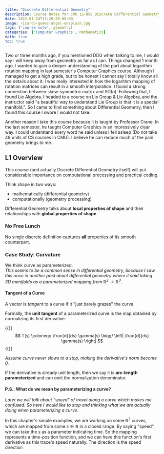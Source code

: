 ```yaml
---
title: "Discrete Differential Geometry"
description: Course Notes for CMU 15-858 Discrete Differential Geometry in Spring 2022
date: 2022-01-24T17:29:59-05:00
image: ricardo-gomez-angel-unsplash.jpg
tags: ['course note', geometry]
categories: ['Computer Graphics', Mathematics]
math: true
toc: true
---
```


Two or three months ago, if you mentioned DDG when talking to me,
I would say I will keep away from geometry as far as I can. Things changed 1 month ago. I wanted to gain a
deeper understanding of the part about logarithm rotation mapping in last semester's Computer Graphics course. Although I managed to get a high grade, but to be honest I cannot say I totally know all the details about it. I was really interested in how the logarithm mapping of rotation matrices can result in a smooth interpolation. I found a strong connection between skew-symmetric matrix and $\text{SO}(n)$. Following that, I found Lie Algebra. I headed to a course on Lie Group & Lie Algebra, and the instructor said "a beautiful way to understand Lie Group is that it is a special manifold.". So I came to find something about Differential Geometry, then I found this course I swore I would not take.

Another reason I take this course because it is taught by Professor Crane. In the last semester, he taught Computer Graphics in an impressively clear way. I could understand every word he said unless I fell asleep (Do not take 48 units of CS courses in CMU). I believe he can reduce much of the pain geometry brings to me.

<!-- more -->

## L1 Overview

This course (and actually Discrete Differential Geometry itself) will put considerable importance on computational processing and practical coding.

Think shape in two ways:
- mathematically (differential geometry)
- computationally (geometry processing)

Differential Geometry talks about **local properties of shape** and their relationships with **global properties of shape**.

### No Free Lunch
No single discrete definition captures **all** properties of its smooth counterpart.

### Case Study: Curvature
We think curve as parameterized.  
*This seems to be a common sense in differential geometry, because I saw this once in another post about differential geometry where it said taking 3D manifolds as a parameterized mapping from $\mathbb{R}^2 \rightarrow \mathbb{R}^3$.*

#### Tangent of a Curve
A vector is *tangent* to a curve if it "just barely grazes" the curve.

Formally, the **unit tangent** of a parameterized curve is the map obtained by normalizing its first derivative:

{{<asis>}}
$$
T(s) \coloneqq \frac{d}{ds} \gamma(s) \bigg/ \left| \frac{d}{ds} \gamma(s) \right|
$$
{{</asis>}}

*Assume curve never slows to a stop, making the derivative's norm become 0.*

If the derivative is already unit length, then we say it is **arc-length parameterized** and can omit the normalization denominator.

#### P.S.: What do we mean by parameterizing a curve?
*Later we will talk about "speed" of travel along a curve which makes me confused. So here I would like to stop and thinking what we are actually doing when parameterizing a curve.*

In this chapter's simple examples, we are working on some $\mathbb{R}^2$ curves, which are mapped from some $s \in \mathbb{R}$ in a closed range. By saying "speed", we can take the $s$ as a parameter indicating time. So the mapping represents a time-position function, and we can have this function's first derivative as this trace's speed naturally. The direction is the speed direction
